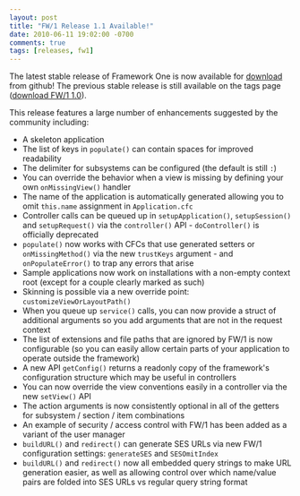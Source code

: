 ```yaml
---
layout: post
title: "FW/1 Release 1.1 Available!"
date: 2010-06-11 19:02:00 -0700
comments: true
tags: [releases, fw1]
---
```

The latest stable release of Framework One is now available for [download](https://github.com/framework-one/fw1/releases/tag/v1.1) from github! The previous stable release is still available on the tags page ([download FW/1 1.0](https://github.com/framework-one/fw1/releases/tag/v1.0)).<!-- more -->

This release features a large number of enhancements suggested by the community including:

* A skeleton application
* The list of keys in `populate()` can contain spaces for improved readability
* The delimiter for subsystems can be configured (the default is still `:`)
* You can override the behavior when a view is missing by defining your own `onMissingView()` handler
* The name of the application is automatically generated allowing you to omit `this.name` assignment in `Application.cfc`
* Controller calls can be queued up in `setupApplication()`, `setupSession()` and `setupRequest()` via the `controller()` API - `doController()` is officially deprecated
* `populate()` now works with CFCs that use generated setters or `onMissingMethod()` via the new `trustKeys` argument - and `onPopulateError()` to trap any errors that arise
* Sample applications now work on installations with a non-empty context root (except for a couple clearly marked as such)
* Skinning is possible via a new override point: `customizeViewOrLayoutPath()`
* When you queue up `service()` calls, you can now provide a struct of additional arguments so you add arguments that are not in the request context
* The list of extensions and file paths that are ignored by FW/1 is now configurable (so you can easily allow certain parts of your application to operate outside the framework)
* A new API `getConfig()` returns a readonly copy of the framework's configuration structure which may be useful in controllers
* You can now override the view conventions easily in a controller via the new `setView()` API
* The action arguments is now consistently optional in all of the getters for subsystem / section / item combinations
* An example of security / access control with FW/1 has been added as a variant of the user manager
* `buildURL()` and `redirect()` can generate SES URLs via new FW/1 configuration settings: `generateSES` and `SESOmitIndex`
* `buildURL()` and `redirect()` now all embedded query strings to make URL generation easier, as well as allowing control over which name/value pairs are folded into SES URLs vs regular query string format
 

